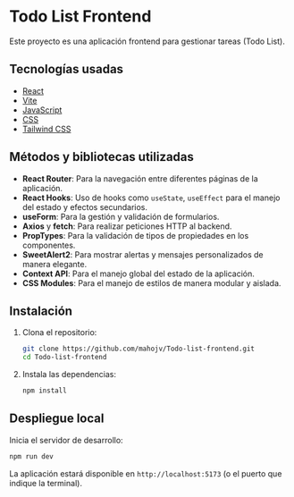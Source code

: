 # Todo List Frontend

Este proyecto es una aplicación frontend para gestionar tareas (Todo List).

## Tecnologías usadas

- [React](https://react.dev/)
- [Vite](https://vitejs.dev/)
- [JavaScript](https://developer.mozilla.org/en-US/docs/Web/JavaScript)
- [CSS](https://developer.mozilla.org/en-US/docs/Web/CSS)
- [Tailwind CSS](https://tailwindcss.com/)

## Métodos y bibliotecas utilizadas

- **React Router**: Para la navegación entre diferentes páginas de la aplicación.
- **React Hooks**: Uso de hooks como `useState`, `useEffect` para el manejo del estado y efectos secundarios.
- **useForm**: Para la gestión y validación de formularios.
- **Axios** y **fetch**: Para realizar peticiones HTTP al backend.
- **PropTypes**: Para la validación de tipos de propiedades en los componentes.
- **SweetAlert2**: Para mostrar alertas y mensajes personalizados de manera elegante.
- **Context API**: Para el manejo global del estado de la aplicación.
- **CSS Modules**: Para el manejo de estilos de manera modular y aislada.

## Instalación

1. Clona el repositorio:
    ```bash
    git clone https://github.com/mahojv/Todo-list-frontend.git
    cd Todo-list-frontend
    ```

2. Instala las dependencias:
    ```bash
    npm install
    ```

## Despliegue local

Inicia el servidor de desarrollo:
```bash
npm run dev
```
La aplicación estará disponible en `http://localhost:5173` (o el puerto que indique la terminal).



